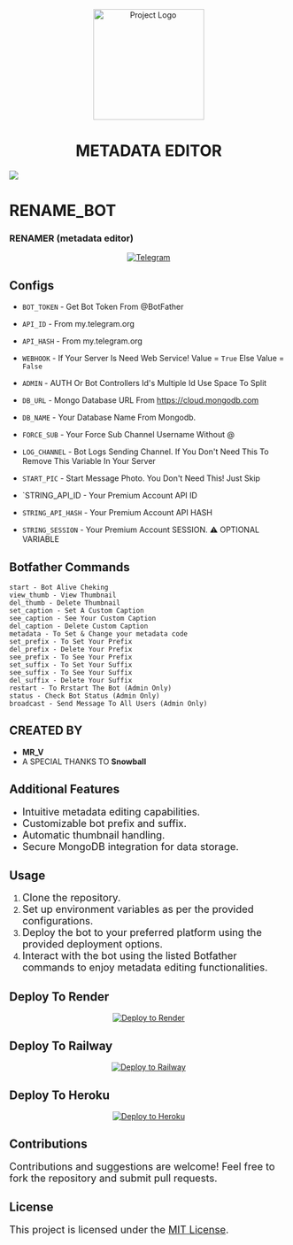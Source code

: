 <div align="center">
  <img src="https://graph.org/file/b028611e69f0dc8651947.jpg" alt="Project Logo" width="200">
</div>

<h1 align="center">METADATA EDITOR</h1>

<img src="https://user-images.githubusercontent.com/73097560/115834477-dbab4500-a447-11eb-908a-139a6edaec5c.gif">

#  RENAME_BOT


### **RENAMER** (metadata editor)

<p align="center">
<a href="https://t.me/a1p_video_merger_bot"><img title="Telegram" src="https://img.shields.io/static/v1?label=R3n4mer&message=BOT&color=blue-green"></a> 
</p>






## Configs 

* `BOT_TOKEN`  - Get Bot Token From @BotFather

* `API_ID` - From my.telegram.org 

* `API_HASH` - From my.telegram.org

* `WEBHOOK` - If Your Server Is Need Web Service! Value = `True` Else Value = `False`

* `ADMIN` - AUTH Or Bot Controllers Id's Multiple Id Use Space To Split 

* `DB_URL`  - Mongo Database URL From https://cloud.mongodb.com

* `DB_NAME`  - Your Database Name From Mongodb. 

* `FORCE_SUB` - Your Force Sub Channel Username Without @

* `LOG_CHANNEL` - Bot Logs Sending Channel. If You Don't Need This To Remove This Variable In Your Server

* `START_PIC` - Start Message Photo. You Don't Need This! Just Skip

* `STRING_API_ID - Your Premium Account API ID

* `STRING_API_HASH` - Your Premium Account API HASH

* `STRING_SESSION` - Your Premium Account SESSION. ⚠️ OPTIONAL VARIABLE

## Botfather Commands
```
start - Bot Alive Cheking
view_thumb - View Thumbnail
del_thumb - Delete Thumbnail
set_caption - Set A Custom Caption
see_caption - See Your Custom Caption
del_caption - Delete Custom Caption
metadata - To Set & Change your metadata code
set_prefix - To Set Your Prefix
del_prefix - Delete Your Prefix
see_prefix - To See Your Prefix
set_suffix - To Set Your Suffix
see_suffix - To See Your Suffix
del_suffix - Delete Your Suffix
restart - To Rrstart The Bot (Admin Only)
status - Check Bot Status (Admin Only)
broadcast - Send Message To All Users (Admin Only)
```



## CREATED BY 
- **MR_V**
- A SPECIAL THANKS TO **Snowball** 

</div>

## Additional Features
- <span style="font-size: 18px;">Intuitive metadata editing capabilities.</span>
- <span style="font-size: 18px;">Customizable bot prefix and suffix.</span>
- <span style="font-size: 18px;">Automatic thumbnail handling.</span>
- <span style="font-size: 18px;">Secure MongoDB integration for data storage.</span>

## Usage
1. <span style="font-size: 18px;">Clone the repository.</span>
2. <span style="font-size: 18px;">Set up environment variables as per the provided configurations.</span>
3. <span style="font-size: 18px;">Deploy the bot to your preferred platform using the provided deployment options.</span>
4. <span style="font-size: 18px;">Interact with the bot using the listed Botfather commands to enjoy metadata editing functionalities.</span>

## Deploy To Render              

<div align="center">
  <a href="#" onclick="toggleVisibility('renderDeploy')">
    <img src="https://render.com/images/deploy-to-render-button.svg" alt="Deploy to Render">
  </a>
</div>

<div id="renderDeploy" style="display: none;">
  <p>Render deployment guide here...</p>
</div>

## Deploy To Railway

<div align="center">
  <a href="#" onclick="toggleVisibility('railwayDeploy')">
    <img src="https://railway.app/button.svg" alt="Deploy to Railway">
  </a>
</div>

<div id="railwayDeploy" style="display: none;">
  <p>Railway deployment guide here...</p>
</div>

## Deploy To Heroku

<div align="center">
  <a href="#" onclick="toggleVisibility('herokuDeploy')">
    <img src="https://www.herokucdn.com/deploy/button.svg" alt="Deploy to Heroku">
  </a>
</div>

<div id="herokuDeploy" style="display: none;">
  <p>Heroku deployment guide here...</p>
</div>

<script>
  function toggleVisibility(id) {
    var element = document.getElementById(id);
    if (element.style.display === "none") {
      element.style.display = "block";
    } else {
      element.style.display = "none";
    }
  }
</script>

## Contributions
<span style="font-size: 18px;">Contributions and suggestions are welcome! Feel free to fork the repository and submit pull requests.</span>

## License
<span style="font-size: 18px;">This project is licensed under the <a href="https://opensource.org/licenses/MIT">MIT License</a>.</span>